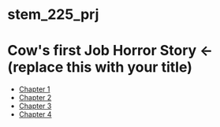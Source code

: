 # stem_225_prj

# Cow's first Job Horror Story ← (replace this with your title)

- [Chapter 1](chapter1.md)
- [Chapter 2](chapter2.md)
- [Chapter 3](chapter3.md)
- [Chapter 4](chapter4.md)

